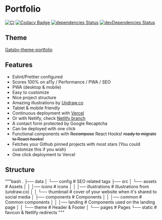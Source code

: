# Portfolio

[![CI](https://github.com/ArnaudFlaesch/arnaudflaesch.github.io/actions/workflows/ci.yml/badge.svg)](https://github.com/ArnaudFlaesch/arnaudflaesch.github.io/actions)
[![Codacy Badge](https://app.codacy.com/project/badge/Grade/92532453d7fd4c58ba8a659c4f9133d4)](https://www.codacy.com/gh/ArnaudFlaesch/arnaudflaesch.github.io/dashboard?utm_source=github.com&utm_medium=referral&utm_content=ArnaudFlaesch/arnaudflaesch.github.io&utm_campaign=Badge_Grade)
[![dependencies Status](https://status.david-dm.org/gh/ArnaudFlaesch/arnaudflaesch.github.io.svg)](https://david-dm.org/ArnaudFlaesch/arnaudflaesch.github.io)
[![devDependencies Status](https://status.david-dm.org/gh/ArnaudFlaesch/arnaudflaesch.github.io.svg?type=dev)](https://david-dm.org/ArnaudFlaesch/arnaudflaesch.github.io?type=dev)

## Theme

[Gatsby-theme-portfolio](https://github.com/smakosh/gatsby-theme-portfolio)

## Features

- Eslint/Prettier configured
- Scores 100% on a11y / Performance / PWA / SEO
- PWA (desktop & mobile)
- Easy to customize
- Nice project structure
- Amazing illustrations by [Undraw.co](https://undraw.co)
- Tablet & mobile friendly
- Continuous deployment with [Vercel](https://vercel.com/?utm_source=smakosh)
- Or with Netlify, check [Netlify branch](https://github.com/smakosh/gatsby-portfolio-dev/tree/netlify)
- A contact form protected by Google Recaptcha
- Can be deployed with one click
- Functional components with ~~Recompose~~ React Hooks! ~~ready to migrate to React hooks!~~
- Fetches your Github pinned projects with most stars (You could customize this if you wish)
- One click deployment to Vercel

## Structure

"""bash
.
├── data
│   └── config              # SEO related tags
├── src
│   └── assets              # Assets
│   │   │── icons             # icons
│   │   │── illustrations     # illustrations from (undraw.co)
│   │   └── thumbnail         # cover of your website when it's shared to social media
│   ├── components          # Components
│   │   │── common            # Common components
│   │   │── landing           # Components used on the landing page
│   │   └── theme             # Header & Footer
│   └── pages               # Pages
└── static                  # favicon & Netlify redirects
"""
